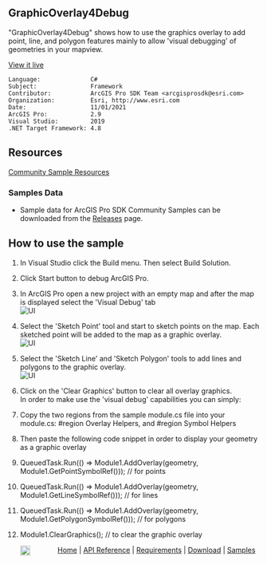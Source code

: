 ## GraphicOverlay4Debug

<!-- TODO: Write a brief abstract explaining this sample -->
"GraphicOverlay4Debug" shows how to use the graphics overlay to add point, line, and polygon features mainly to allow 'visual debugging' of geometries in your mapview.  
  


<a href="http://pro.arcgis.com/en/pro-app/sdk/" target="_blank">View it live</a>

<!-- TODO: Fill this section below with metadata about this sample-->
```
Language:              C#
Subject:               Framework
Contributor:           ArcGIS Pro SDK Team <arcgisprosdk@esri.com>
Organization:          Esri, http://www.esri.com
Date:                  11/01/2021
ArcGIS Pro:            2.9
Visual Studio:         2019
.NET Target Framework: 4.8
```

## Resources

[Community Sample Resources](https://github.com/Esri/arcgis-pro-sdk-community-samples#resources)

### Samples Data

* Sample data for ArcGIS Pro SDK Community Samples can be downloaded from the [Releases](https://github.com/Esri/arcgis-pro-sdk-community-samples/releases) page.  

## How to use the sample
<!-- TODO: Explain how this sample can be used. To use images in this section, create the image file in your sample project's screenshots folder. Use relative url to link to this image using this syntax: ![My sample Image](FacePage/SampleImage.png) -->
1. In Visual Studio click the Build menu. Then select Build Solution.  
1. Click Start button to debug ArcGIS Pro.  
1. In ArcGIS Pro open a new project with an empty map and after the map is displayed select the 'Visual Debug' tab  
![UI](Screenshots/Screen1.png)  
  
1. Select the 'Sketch Point' tool and start to sketch points on the map.  Each sketched point will be added to the map as a graphic overlay.  
![UI](Screenshots/Screen2.png)  
  
1. Select the 'Sketch Line' and 'Sketch Polygon' tools to add lines and polygons to the graphic overlay.  
![UI](Screenshots/Screen3.png)  
  
1. Click on the 'Clear Graphics' button to clear all overlay graphics.  
In order to make use the 'visual debug' capabilities you can simply:  
  
1. Copy the two regions from the sample module.cs file into your module.cs: #region Overlay Helpers, and #region Symbol Helpers  
1. Then paste the following code snippet in order to display your geometry as a graphic overlay  
1. QueuedTask.Run(() => Module1.AddOverlay(geometry, Module1.GetPointSymbolRef())); // for points  
1. QueuedTask.Run(() => Module1.AddOverlay(geometry, Module1.GetLineSymbolRef())); // for lines  
1. QueuedTask.Run(() => Module1.AddOverlay(geometry, Module1.GetPolygonSymbolRef())); // for polygons  
1. Module1.ClearGraphics(); // to clear the graphic overlay  
  


<!-- End -->

&nbsp;&nbsp;&nbsp;&nbsp;&nbsp;&nbsp;<img src="https://esri.github.io/arcgis-pro-sdk/images/ArcGISPro.png"  alt="ArcGIS Pro SDK for Microsoft .NET Framework" height = "20" width = "20" align="top"  >
&nbsp;&nbsp;&nbsp;&nbsp;&nbsp;&nbsp;&nbsp;&nbsp;&nbsp;&nbsp;&nbsp;&nbsp;
[Home](https://github.com/Esri/arcgis-pro-sdk/wiki) | <a href="https://pro.arcgis.com/en/pro-app/latest/sdk/api-reference" target="_blank">API Reference</a> | [Requirements](https://github.com/Esri/arcgis-pro-sdk/wiki#requirements) | [Download](https://github.com/Esri/arcgis-pro-sdk/wiki#installing-arcgis-pro-sdk-for-net) | <a href="https://github.com/esri/arcgis-pro-sdk-community-samples" target="_blank">Samples</a>
